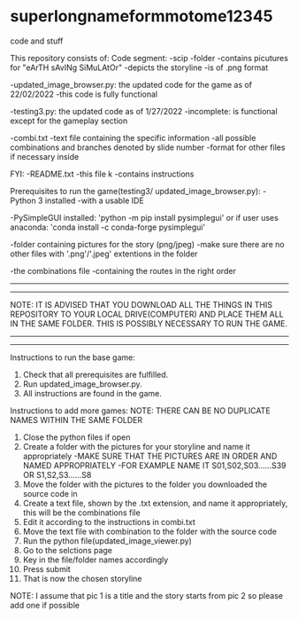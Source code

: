 # superlongnameformmotome12345
code and stuff

This repository consists of:
Code segment:
-scip
    -folder
    -contains picutures for "eArTH sAvINg SiMuLAtOr"
    -depicts the storyline
    -is of .png format

-updated_image_browser.py: the updated code for the game as of 22/02/2022
    -this code is fully functional

-testing3.py: the updated code as of 1/27/2022
    -incomplete: is functional except for the gameplay section

-combi.txt 
    -text file containing the specific information 
    -all possible combinations and branches denoted by slide number
    -format for other files if necessary inside

FYI:
-README.txt
    -this file k
    -contains instructions


Prerequisites to run the game(testing3/ updated_image_browser.py):
-Python 3 installed
    -with a usable IDE

-PySimpleGUI installed:
    'python -m pip install pysimplegui'
    or if user uses anaconda:
    'conda install -c conda-forge pysimplegui'

-folder containing pictures for the story (png/jpeg) 
    -make sure there are no other files with '.png'/'.jpeg' extentions in the folder

-the combinations file
    -containing the routes in the right order


*************************************************************************************************************************************
*************************************************************************************************************************************
NOTE: IT IS ADVISED THAT YOU DOWNLOAD ALL THE THINGS IN THIS REPOSITORY TO YOUR LOCAL DRIVE(COMPUTER) AND PLACE THEM ALL IN THE SAME 
      FOLDER. THIS IS POSSIBLY NECESSARY TO RUN THE GAME.
*************************************************************************************************************************************
*************************************************************************************************************************************


Instructions to run the base game:
1. Check that all prerequisites are fulfilled.
2. Run updated_image_browser.py.
3. All instructions are found in the game.


Instructions to add more games:
NOTE: THERE CAN BE NO DUPLICATE NAMES WITHIN THE SAME FOLDER
1. Close the python files if open
2. Create a folder with the pictures for your storyline and name it appropriately
        -MAKE SURE THAT THE PICTURES ARE IN ORDER AND NAMED APPROPRIATELY
            -FOR EXAMPLE NAME IT S01,S02,S03......S39
                                OR S1,S2,S3......S8
3. Move the folder with the pictures to the folder you downloaded the source code in
4. Create a text file, shown by the .txt extension, and name it appropriately, this will be the combinations file
5. Edit it according to the instructions in combi.txt
6. Move the text file with combination to the folder with the source code
7. Run the python file(updated_image_viewer.py)
8. Go to the selctions page
9. Key in the file/folder names accordingly
10. Press submit
11. That is now the chosen storyline


NOTE: I assume that pic 1 is a title and the story starts from pic 2 so please add one if possible